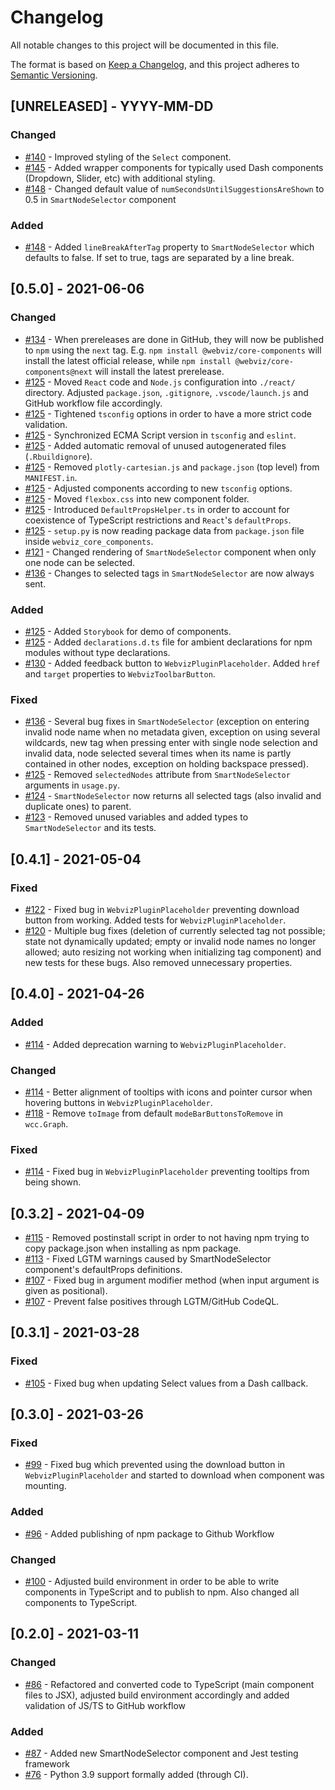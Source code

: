 # Changelog

All notable changes to this project will be documented in this file.

The format is based on [Keep a Changelog](https://keepachangelog.com/en/1.0.0/),
and this project adheres to [Semantic Versioning](https://semver.org/spec/v2.0.0.html).

## [UNRELEASED] - YYYY-MM-DD

### Changed

- [#140](https://github.com/equinor/webviz-core-components/pull/140) - Improved styling of the `Select` component.
- [#145](https://github.com/equinor/webviz-core-components/pull/145) - Added wrapper components for typically used Dash components (Dropdown, Slider, etc) with additional styling.
- [#148](https://github.com/equinor/webviz-core-components/pull/148) - Changed default value of `numSecondsUntilSuggestionsAreShown` to 0.5 in `SmartNodeSelector` component

### Added

- [#148](https://github.com/equinor/webviz-core-components/pull/148) - Added `lineBreakAfterTag` property to `SmartNodeSelector` which defaults to false. If set to true, tags are separated by a line break.

## [0.5.0] - 2021-06-06

### Changed

- [#134](https://github.com/equinor/webviz-core-components/pull/134) - When prereleases are done in GitHub, they will now be published to `npm` using the `next` tag. E.g. `npm install @webviz/core-components` will install the latest official release, while `npm install @webviz/core-components@next` will install the
  latest prerelease.
- [#125](https://github.com/equinor/webviz-core-components/pull/125) - Moved `React` code and `Node.js` configuration into `./react/` directory.
  Adjusted `package.json`, `.gitignore`, `.vscode/launch.js` and GitHub workflow file accordingly.
- [#125](https://github.com/equinor/webviz-core-components/pull/125) - Tightened `tsconfig` options in order to have a more strict code validation.
- [#125](https://github.com/equinor/webviz-core-components/pull/125) - Synchronized ECMA Script version in `tsconfig` and `eslint`.
- [#125](https://github.com/equinor/webviz-core-components/pull/125) - Added automatic removal of unused autogenerated files (`.Rbuildignore`).
- [#125](https://github.com/equinor/webviz-core-components/pull/125) - Removed `plotly-cartesian.js` and `package.json` (top level) from `MANIFEST.in`.
- [#125](https://github.com/equinor/webviz-core-components/pull/125) - Adjusted components according to new `tsconfig` options.
- [#125](https://github.com/equinor/webviz-core-components/pull/125) - Moved `flexbox.css` into new component folder.
- [#125](https://github.com/equinor/webviz-core-components/pull/125) - Introduced `DefaultPropsHelper.ts` in order to account for coexistence of TypeScript restrictions and `React`'s `defaultProps`.
- [#125](https://github.com/equinor/webviz-core-components/pull/125) - `setup.py` is now reading package data from `package.json` file inside `webviz_core_components`.
- [#121](https://github.com/equinor/webviz-core-components/pull/121) - Changed rendering of `SmartNodeSelector` component when only one node can be selected.
- [#136](https://github.com/equinor/webviz-core-components/pull/136) - Changes to selected tags in `SmartNodeSelector` are now always sent.

### Added

- [#125](https://github.com/equinor/webviz-core-components/pull/125) - Added `Storybook` for demo of components.
- [#125](https://github.com/equinor/webviz-core-components/pull/125) - Added `declarations.d.ts` file for ambient declarations for npm modules without type declarations.
- [#130](https://github.com/equinor/webviz-core-components/pull/130) - Added feedback button to `WebvizPluginPlaceholder`. Added `href` and `target` properties to `WebvizToolbarButton`.

### Fixed

- [#136](https://github.com/equinor/webviz-core-components/pull/136) - Several bug fixes in `SmartNodeSelector` (exception on entering invalid node name when no metadata given, exception on using several wildcards,
  new tag when pressing enter with single node selection and invalid data, node selected several times when its name is partly contained in other nodes, exception on holding backspace pressed).
- [#125](https://github.com/equinor/webviz-core-components/pull/125) - Removed `selectedNodes` attribute from `SmartNodeSelector` arguments in `usage.py`.
- [#124](https://github.com/equinor/webviz-core-components/pull/124) - `SmartNodeSelector` now returns all selected tags (also invalid and duplicate ones) to parent.
- [#123](https://github.com/equinor/webviz-core-components/pull/123) - Removed unused variables and added types to `SmartNodeSelector` and its tests.

## [0.4.1] - 2021-05-04

### Fixed

- [#122](https://github.com/equinor/webviz-core-components/pull/122) - Fixed bug in `WebvizPluginPlaceholder` preventing download button from working. Added tests for `WebvizPluginPlaceholder`.
- [#120](https://github.com/equinor/webviz-core-components/pull/120) - Multiple bug fixes (deletion of currently selected tag not possible; state not dynamically updated;
  empty or invalid node names no longer allowed; auto resizing not working when initializing tag component) and new tests for these bugs. Also removed unnecessary properties.

## [0.4.0] - 2021-04-26

### Added

- [#114](https://github.com/equinor/webviz-core-components/pull/114) - Added deprecation warning to `WebvizPluginPlaceholder`.

### Changed

- [#114](https://github.com/equinor/webviz-core-components/pull/114) - Better alignment of tooltips with icons and pointer cursor when hovering buttons in `WebvizPluginPlaceholder`.
- [#118](https://github.com/equinor/webviz-core-components/pull/118) - Remove `toImage` from default `modeBarButtonsToRemove` in `wcc.Graph`.

### Fixed

- [#114](https://github.com/equinor/webviz-core-components/pull/114) - Fixed bug in `WebvizPluginPlaceholder` preventing tooltips from being shown.

## [0.3.2] - 2021-04-09

- [#115](https://github.com/equinor/webviz-core-components/pull/115) - Removed postinstall script in order to not having npm trying to copy package.json when installing as npm package.
- [#113](https://github.com/equinor/webviz-core-components/pull/113) - Fixed LGTM warnings caused by SmartNodeSelector component's defaultProps definitions.
- [#107](https://github.com/equinor/webviz-core-components/pull/107) - Fixed bug in argument modifier method (when input argument is given as positional).
- [#107](https://github.com/equinor/webviz-core-components/pull/107) - Prevent false positives through LGTM/GitHub CodeQL.

## [0.3.1] - 2021-03-28

### Fixed

- [#105](https://github.com/equinor/webviz-core-components/pull/105) - Fixed bug when updating Select values from a Dash callback.

## [0.3.0] - 2021-03-26

### Fixed

- [#99](https://github.com/equinor/webviz-core-components/pull/99) - Fixed bug which prevented using the download button in `WebvizPluginPlaceholder` and started to download when component was mounting.

### Added

- [#96](https://github.com/equinor/webviz-core-components/pull/96) - Added publishing of npm package to Github Workflow

### Changed

- [#100](https://github.com/equinor/webviz-core-components/pull/100) - Adjusted build environment in order to be able to write
  components in TypeScript and to publish to npm. Also changed all components to TypeScript.

## [0.2.0] - 2021-03-11

### Changed

- [#86](https://github.com/equinor/webviz-core-components/pull/86) - Refactored and converted code to TypeScript (main component files to JSX), adjusted build environment accordingly and added validation of JS/TS to GitHub workflow

### Added

- [#87](https://github.com/equinor/webviz-core-components/pull/87) - Added new SmartNodeSelector component and Jest testing framework
- [#76](https://github.com/equinor/webviz-core-components/pull/76) - Python 3.9 support formally added (through CI).
